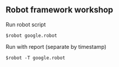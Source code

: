 ## Robot framework workshop

Run robot script
```
$robot google.robot
```

Run with report (separate by timestamp)
```
$robot -T google.robot
```